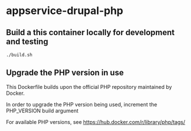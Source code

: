 # appservice-drupal-php


## Build a this container locally for development and testing

    ./build.sh


## Upgrade the PHP version in use

This Dockerfile builds upon the official PHP repository maintained by Docker.

In order to upgrade the PHP version being used, increment the PHP_VERSION build argument

For available PHP versions, see https://hub.docker.com/r/library/php/tags/ 

